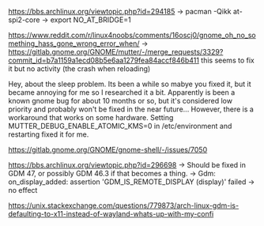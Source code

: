 https://bbs.archlinux.org/viewtopic.php?id=294185
 -> pacman -Qikk at-spi2-core
 -> export NO_AT_BRIDGE=1

https://www.reddit.com/r/linux4noobs/comments/16oscj0/gnome_oh_no_something_hass_gone_wrong_error_when/
 -> https://gitlab.gnome.org/GNOME/mutter/-/merge_requests/3329?commit_id=b7a1159a1ecd08b5e6aa1279fea84accf846b411 this seems to fix it but no activity (the crash when reloading)

Hey, about the sleep problem. Its been a while so mabye you fixed it, but it became annoying for me so I researched it a bit. Apparently is been a known gnome bug for about 10 months or so, but it's considered low priority and probably won't be fixed in the near future... However, there is a workaround that works on some hardware. Setting MUTTER_DEBUG_ENABLE_ATOMIC_KMS=0 in /etc/environment and restarting fixed it for me.


https://gitlab.gnome.org/GNOME/gnome-shell/-/issues/7050

https://bbs.archlinux.org/viewtopic.php?id=296698
 -> Should be fixed in GDM 47, or possibly GDM 46.3 if that becomes a thing.
 -> Gdm: on_display_added: assertion 'GDM_IS_REMOTE_DISPLAY (display)' failed
 -> no effect


 https://unix.stackexchange.com/questions/779873/arch-linux-gdm-is-defaulting-to-x11-instead-of-wayland-whats-up-with-my-confi
 